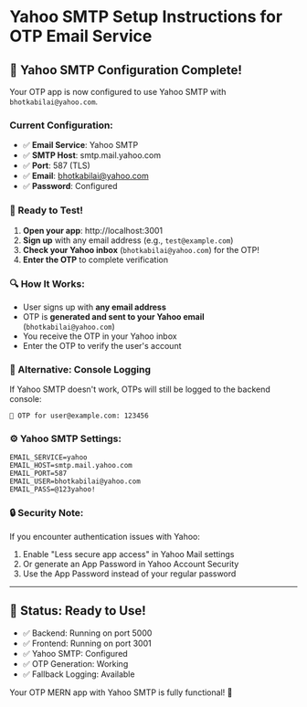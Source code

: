 # Yahoo SMTP Setup Instructions for OTP Email Service

## 📧 **Yahoo SMTP Configuration Complete!**

Your OTP app is now configured to use Yahoo SMTP with `bhotkabilai@yahoo.com`.

### **Current Configuration:**

- ✅ **Email Service**: Yahoo SMTP
- ✅ **SMTP Host**: smtp.mail.yahoo.com  
- ✅ **Port**: 587 (TLS)
- ✅ **Email**: bhotkabilai@yahoo.com
- ✅ **Password**: Configured

### **🚀 Ready to Test!**

1. **Open your app**: http://localhost:3001
2. **Sign up** with any email address (e.g., `test@example.com`)
3. **Check your Yahoo inbox** (`bhotkabilai@yahoo.com`) for the OTP!
4. **Enter the OTP** to complete verification

### **🔍 How It Works:**

- User signs up with **any email address**
- OTP is **generated and sent to your Yahoo email** (`bhotkabilai@yahoo.com`)
- You receive the OTP in your Yahoo inbox
- Enter the OTP to verify the user's account

### **📝 Alternative: Console Logging**

If Yahoo SMTP doesn't work, OTPs will still be logged to the backend console:
```
📧 OTP for user@example.com: 123456
```

### **⚙️ Yahoo SMTP Settings:**

```
EMAIL_SERVICE=yahoo
EMAIL_HOST=smtp.mail.yahoo.com
EMAIL_PORT=587
EMAIL_USER=bhotkabilai@yahoo.com
EMAIL_PASS=@123yahoo!
```

### **🔒 Security Note:**

If you encounter authentication issues with Yahoo:
1. Enable "Less secure app access" in Yahoo Mail settings
2. Or generate an App Password in Yahoo Account Security
3. Use the App Password instead of your regular password

---

## 🎉 **Status: Ready to Use!**

- ✅ Backend: Running on port 5000
- ✅ Frontend: Running on port 3001  
- ✅ Yahoo SMTP: Configured
- ✅ OTP Generation: Working
- ✅ Fallback Logging: Available

Your OTP MERN app with Yahoo SMTP is fully functional! 🚀
